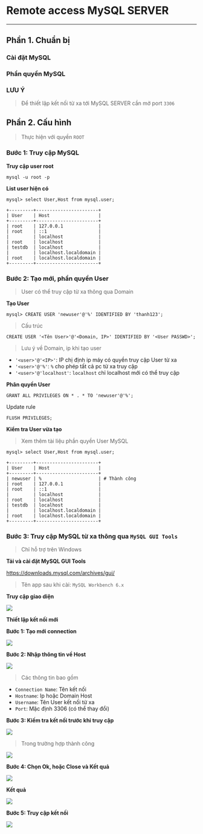 # Remote access MySQL SERVER
---
## Phần 1. Chuẩn bị
### Cài đặt MySQL

### Phần quyền MySQL

### LƯU Ý
> Để thiết lập kết nối từ xa tới MySQL SERVER cần mở port `3306`

## Phần 2. Cấu hình
> Thực hiện với quyền `ROOT`

### Bước 1: Truy cập MySQL
__Truy cập user root__

```
mysql -u root -p
```

__List user hiện có__
```
mysql> select User,Host from mysql.user;

+---------+-----------------------+
| User    | Host                  |
+---------+-----------------------+
| root    | 127.0.0.1             |
| root    | ::1                   |
|         | localhost             |
| root    | localhost             |
| testdb  | localhost             |
|         | localhost.localdomain |
| root    | localhost.localdomain |
+---------+-----------------------+

```

### Bước 2: Tạo mới, phần quyền User
> User có thể truy cập từ xa thông qua Domain

__Tạo User__

```
mysql> CREATE USER 'newuser'@'%' IDENTIFIED BY 'thanh123';
```

> Cấu trúc
```
CREATE USER '<Tên User>'@'<Domain, IP>' IDENTIFIED BY '<User PASSWD>';
```

> Lưu ý về Domain, ip khi tạo user
- ``'<user>'@'<IP>'``: IP chị định ip máy có quyền truy cập User từ xa
- ``'<user>'@'%'``: `%` cho phép tất cả pc từ xa truy cập
- ``'<user>'@'localhost'``: `localhost` chỉ localhost mới có thể truy cập

__Phân quyền User__
```
GRANT ALL PRIVILEGES ON * . * TO 'newuser'@'%';
```
Update rule
```
FLUSH PRIVILEGES;
```

__Kiểm tra User vừa tạo__
> Xem thêm tài liệu phần quyền User MySQL

```
mysql> select User,Host from mysql.user;

+---------+-----------------------+
| User    | Host                  |
+---------+-----------------------+
| newuser | %                     | # Thành công
| root    | 127.0.0.1             |
| root    | ::1                   |
|         | localhost             |
| root    | localhost             |
| testdb  | localhost             |
|         | localhost.localdomain |
| root    | localhost.localdomain |
+---------+-----------------------+
```

### Bước 3: Truy cập MySQL từ xa thông qua `MySQL GUI Tools`
> Chỉ hỗ trợ trên Windows

__Tải và cài đặt MySQL GUI Tools__

https://downloads.mysql.com/archives/gui/

> Tên app sau khi cài: `MySQL Workbench 6.x`

__Truy cập giao diện__

![](../images/mysql-remote-access-1.PNG)

__Thiết lập kết nối mới__

__Bước 1: Tạo mới connection__

![](../images/mysql-remote-access-2.PNG)

__Bước 2: Nhập thông tin về Host__

![](../images/mysql-remote-access-3.PNG)

> Các thông tin bao gồm
- `Connection Name`: Tên kết nối
- `Hostname`: Ip hoặc Domain Host
- `Username`: Tên User kết nối từ xa
- `Port`: Mặc định 3306 (có thể thay đổi)

__Bước 3: Kiếm tra kết nối trước khi truy cập__

![](../images/mysql-remote-access-4.PNG)
> Trong trường hợp thành công

![](../images/mysql-remote-access-5.PNG)

__Bước 4: Chọn Ok, hoặc Close và Kết quả__

![](../images/mysql-remote-access-6.PNG)

__Kết quả__

![](../images/mysql-remote-access-7.PNG)

__Bước 5: Truy cập kết nối__

![](../images/mysql-remote-access-8.PNG)
